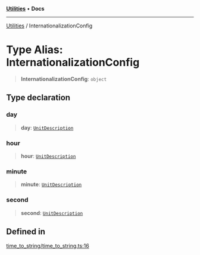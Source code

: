 [**Utilities**](../README.md) • **Docs**

***

[Utilities](../README.md) / InternationalizationConfig

# Type Alias: InternationalizationConfig

> **InternationalizationConfig**: `object`

## Type declaration

### day

> **day**: [`UnitDescription`](UnitDescription.md)

### hour

> **hour**: [`UnitDescription`](UnitDescription.md)

### minute

> **minute**: [`UnitDescription`](UnitDescription.md)

### second

> **second**: [`UnitDescription`](UnitDescription.md)

## Defined in

[time\_to\_string/time\_to\_string.ts:16](https://github.com/noobiept/utilities/blob/1d2cee23362dcff5c0b5fdf27f21e257e8f3dc9e/source/time_to_string/time_to_string.ts#L16)
